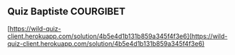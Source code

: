 ## Quiz Baptiste COURGIBET

[https://wild-quiz-client.herokuapp.com/solution/4b5e4d1b131b859a345f4f3e6](https://wild-quiz-client.herokuapp.com/solution/4b5e4d1b131b859a345f4f3e6)